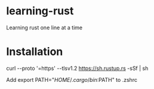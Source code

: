 # learning-rust
Learning rust one line at a time

# Installation
curl --proto '=https' --tlsv1.2 https://sh.rustup.rs -sSf | sh

Add export PATH="$HOME/.cargo/bin:$PATH" to .zshrc
